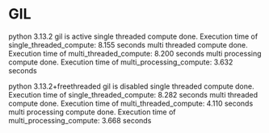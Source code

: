 # GIL

python 3.13.2
gil is active
single threaded compute done.
Execution time of single_threaded_compute: 8.155 seconds
multi threaded compute done.
Execution time of multi_threaded_compute: 8.200 seconds
multi processing compute done.
Execution time of multi_processing_compute: 3.632 seconds

python 3.13.2+freethreaded
gil is disabled
single threaded compute done.
Execution time of single_threaded_compute: 8.282 seconds
multi threaded compute done.
Execution time of multi_threaded_compute: 4.110 seconds
multi processing compute done.
Execution time of multi_processing_compute: 3.668 seconds
